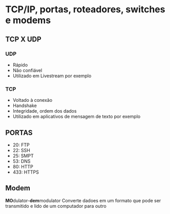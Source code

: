 # TCP/IP, portas, roteadores, switches e modems

## TCP X UDP

### UDP
 - Rápido
 - Não confiável
 - Utilizado em Livestream por exemplo

### TCP
 - Voltado à conexão
 - Handshake
 - Integridade, ordem dos dados
 - Utilizado em aplicativos de mensagem de texto por exemplo

## PORTAS

 - 20: FTP
 - 22: SSH
 - 25: SMPT
 - 53: DNS
 - 80: HTTP
 - 433: HTTPS

 ## Modem

 **MO**dulator-**dem**modulator 
 Converte dadoes em um formato que pode ser transmitido e lido de um computador para outro